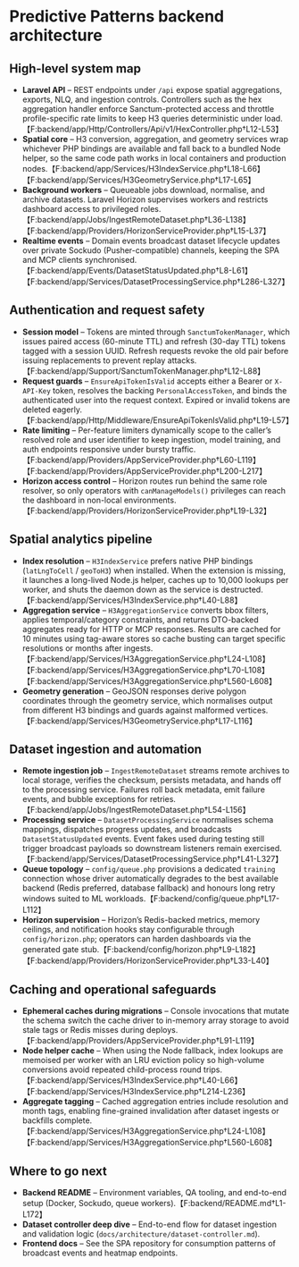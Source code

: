 # Predictive Patterns backend architecture

## High-level system map
- **Laravel API** – REST endpoints under `/api` expose spatial aggregations, exports, NLQ, and ingestion controls. Controllers such as the hex aggregation handler enforce Sanctum-protected access and throttle profile-specific rate limits to keep H3 queries deterministic under load.【F:backend/app/Http/Controllers/Api/v1/HexController.php†L12-L53】
- **Spatial core** – H3 conversion, aggregation, and geometry services wrap whichever PHP bindings are available and fall back to a bundled Node helper, so the same code path works in local containers and production nodes.【F:backend/app/Services/H3IndexService.php†L18-L66】【F:backend/app/Services/H3GeometryService.php†L17-L65】
- **Background workers** – Queueable jobs download, normalise, and archive datasets. Laravel Horizon supervises workers and restricts dashboard access to privileged roles.【F:backend/app/Jobs/IngestRemoteDataset.php†L36-L138】【F:backend/app/Providers/HorizonServiceProvider.php†L15-L37】
- **Realtime events** – Domain events broadcast dataset lifecycle updates over private Sockudo (Pusher-compatible) channels, keeping the SPA and MCP clients synchronised.【F:backend/app/Events/DatasetStatusUpdated.php†L8-L61】【F:backend/app/Services/DatasetProcessingService.php†L286-L327】

## Authentication and request safety
- **Session model** – Tokens are minted through `SanctumTokenManager`, which issues paired access (60-minute TTL) and refresh (30-day TTL) tokens tagged with a session UUID. Refresh requests revoke the old pair before issuing replacements to prevent replay attacks.【F:backend/app/Support/SanctumTokenManager.php†L12-L88】
- **Request guards** – `EnsureApiTokenIsValid` accepts either a Bearer or `X-API-Key` token, resolves the backing `PersonalAccessToken`, and binds the authenticated user into the request context. Expired or invalid tokens are deleted eagerly.【F:backend/app/Http/Middleware/EnsureApiTokenIsValid.php†L19-L57】
- **Rate limiting** – Per-feature limiters dynamically scope to the caller’s resolved role and user identifier to keep ingestion, model training, and auth endpoints responsive under bursty traffic.【F:backend/app/Providers/AppServiceProvider.php†L60-L119】【F:backend/app/Providers/AppServiceProvider.php†L200-L217】
- **Horizon access control** – Horizon routes run behind the same role resolver, so only operators with `canManageModels()` privileges can reach the dashboard in non-local environments.【F:backend/app/Providers/HorizonServiceProvider.php†L19-L32】

## Spatial analytics pipeline
- **Index resolution** – `H3IndexService` prefers native PHP bindings (`latLngToCell` / `geoToH3`) when installed. When the extension is missing, it launches a long-lived Node.js helper, caches up to 10,000 lookups per worker, and shuts the daemon down as the service is destructed.【F:backend/app/Services/H3IndexService.php†L40-L88】
- **Aggregation service** – `H3AggregationService` converts bbox filters, applies temporal/category constraints, and returns DTO-backed aggregates ready for HTTP or MCP responses. Results are cached for 10 minutes using tag-aware stores so cache busting can target specific resolutions or months after ingests.【F:backend/app/Services/H3AggregationService.php†L24-L108】【F:backend/app/Services/H3AggregationService.php†L70-L108】【F:backend/app/Services/H3AggregationService.php†L560-L608】
- **Geometry generation** – GeoJSON responses derive polygon coordinates through the geometry service, which normalises output from different H3 bindings and guards against malformed vertices.【F:backend/app/Services/H3GeometryService.php†L17-L116】

## Dataset ingestion and automation
- **Remote ingestion job** – `IngestRemoteDataset` streams remote archives to local storage, verifies the checksum, persists metadata, and hands off to the processing service. Failures roll back metadata, emit failure events, and bubble exceptions for retries.【F:backend/app/Jobs/IngestRemoteDataset.php†L54-L156】
- **Processing service** – `DatasetProcessingService` normalises schema mappings, dispatches progress updates, and broadcasts `DatasetStatusUpdated` events. Event fakes used during testing still trigger broadcast payloads so downstream listeners remain exercised.【F:backend/app/Services/DatasetProcessingService.php†L41-L327】
- **Queue topology** – `config/queue.php` provisions a dedicated `training` connection whose driver automatically degrades to the best available backend (Redis preferred, database fallback) and honours long retry windows suited to ML workloads.【F:backend/config/queue.php†L17-L112】
- **Horizon supervision** – Horizon’s Redis-backed metrics, memory ceilings, and notification hooks stay configurable through `config/horizon.php`; operators can harden dashboards via the generated gate stub.【F:backend/config/horizon.php†L9-L182】【F:backend/app/Providers/HorizonServiceProvider.php†L33-L40】

## Caching and operational safeguards
- **Ephemeral caches during migrations** – Console invocations that mutate the schema switch the cache driver to in-memory array storage to avoid stale tags or Redis misses during deploys.【F:backend/app/Providers/AppServiceProvider.php†L91-L119】
- **Node helper cache** – When using the Node fallback, index lookups are memoised per worker with an LRU eviction policy so high-volume conversions avoid repeated child-process round trips.【F:backend/app/Services/H3IndexService.php†L40-L66】【F:backend/app/Services/H3IndexService.php†L214-L236】
- **Aggregate tagging** – Cached aggregation entries include resolution and month tags, enabling fine-grained invalidation after dataset ingests or backfills complete.【F:backend/app/Services/H3AggregationService.php†L24-L108】【F:backend/app/Services/H3AggregationService.php†L560-L608】

## Where to go next
- **Backend README** – Environment variables, QA tooling, and end-to-end setup (Docker, Sockudo, queue workers).【F:backend/README.md†L1-L172】
- **Dataset controller deep dive** – End-to-end flow for dataset ingestion and validation logic (`docs/architecture/dataset-controller.md`).
- **Frontend docs** – See the SPA repository for consumption patterns of broadcast events and heatmap endpoints.
